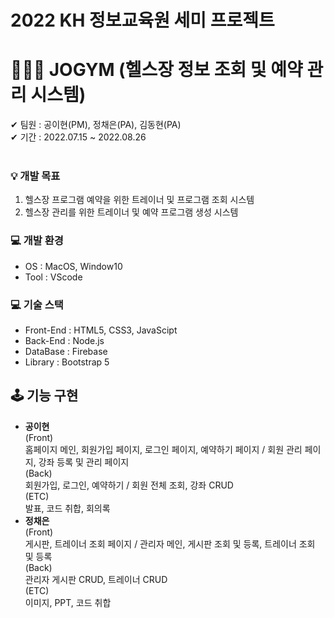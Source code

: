 # 2022 KH 정보교육원 세미 프로젝트 
# 🤸🏻‍♀️ JOGYM (헬스장 정보 조회 및 예약 관리 시스템)

✔ 팀원 : 공이현(PM), 정채은(PA), 김동현(PA)
<br />
✔ 기간 : 2022.07.15 ~ 2022.08.26
<br />
<br />

### 💡 개발 목표
  1. 헬스장 프로그램 예약을 위한 트레이너 및 프로그램 조회 시스템
  2. 헬스장 관리를 위한 트레이너 및 예약 프로그램 생성 시스템

### 💻 개발 환경
  * OS : MacOS, Window10
  * Tool : VScode

### 💻 기술 스택
  * Front-End : HTML5, CSS3, JavaScipt
  * Back-End : Node.js
  * DataBase : Firebase
  * Library : Bootstrap 5

## 🕹 기능 구현
  * <b>공이현</b><br />
    (Front)<br />
      홈페이지 메인, 회원가입 페이지, 로그인 페이지, 예약하기 페이지 / 회원 관리 페이지, 강좌 등록 및 관리 페이지<br />
    (Back)<br />
      회원가입, 로그인, 예약하기 / 회원 전체 조회, 강좌 CRUD<br />
    (ETC)<br />
      발표, 코드 취합, 회의록<br />
  * <b>정채은</b><br />
    (Front)<br />
      게시판, 트레이너 조회 페이지 / 관리자 메인, 게시판 조회 및 등록, 트레이너 조회 및 등록<br />
    (Back)<br />
      관리자 게시판 CRUD, 트레이너 CRUD<br />
    (ETC)<br />
      이미지, PPT, 코드 취합<br />
